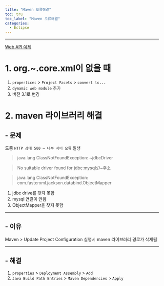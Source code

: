 ```yaml
---
title: "Maven 오류해결"
toc: tru
toc_label: "Maven 오류해결"
categories:
  - Eclipse
---
```



---



[Web API 예제](https://no-025.github.io/maven/jdbc/api/boostcourse9/)


# 1. org.~.core.xml이 없을 때

1. `propertices` > `Project Facets` >  `convert to...`
2. `dynamic web module` 추가
3. 버전 3.1로 변경


# 2. maven 라이브러리 해결

## - 문제

 도중 `HTTP 상태 500 – 내부 서버 오류` 발생

> java.lang.ClassNotFoundException: ~jdbcDriver

> No suitable driver found for jdbc:mysql://~주소

> java.lang.ClassNotFoundException: com.fasterxml.jackson.databind.ObjectMapper

1. jdbc drive를 찾지 못함
2. mysql 연결이 안됨
3. ObjectMapper을 찾지 못함

---

## - 이유

Maven > Update Project Configuration 실행시 maven 라이브러리 경로가 삭제됨

---

## - 해결

1. `properties` >  `Deployment Assembly` > `Add`
2. `Java Build Path Entries` > `Maven Dependencies` > `Apply`



